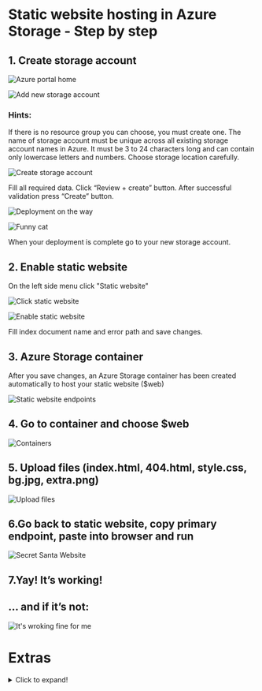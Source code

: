 # Static website hosting in Azure Storage - Step by step

## 1. Create storage account

![](screenshots/1portal_azure_home.png?raw=true "Azure portal home")

![](screenshots/p_a_sorage_accounts2.PNG?raw=true "Add new storage account")

### Hints:

If there is no resource group you can choose, you must create one.
The name of storage account must be unique across all existing storage account names in Azure. It must be 3 to 24 characters long and can contain only lowercase letters and numbers.
Choose storage location carefully.

![](screenshots/pa_create_sa3.PNG?raw=true "Create storage account")

Fill all required data. Click “Review + create” button.
After successful validation press “Create” button.

![](screenshots/deploymentunderway4.PNG?raw=true "Deployment on the way")

![](screenshots/did-i-hear-someone-say-deployment.jpg?raw=true "Funny cat")

When your deployment is complete go to your new storage account.

## 2. Enable static website

On the left side menu click "Static website"

![](screenshots/5gotostaticwebsite5.png?raw=true "Click static website")

![](screenshots/enablestaticwebsite6.PNG?raw=true "Enable static website")

Fill index document name and error path and save changes.

## 3. Azure Storage container

After you save changes, an Azure Storage container has been created automatically to host your static website ($web)

![](screenshots/containercreated7.PNG?raw=true "Static website endpoints")

## 4. Go to container and choose $web

![](screenshots/containerweb8.PNG?raw=true "Containers")

## 5. Upload files (index.html, 404.html, style.css, bg.jpg, extra.png)

![](screenshots/uploadfiles9.PNG?raw=true "Upload files")

## 6.Go back to static website, copy primary endpoint, paste into browser and run

![](screenshots/application.PNG?raw=true "Secret Santa Website")

## 7.Yay! It’s working!

## ... and if it’s not:

![](screenshots/workingforme.jpg?raw=true "It's wroking fine for me")

# Extras

<details>
  <summary>Click to expand!</summary>
	Add ability to upload an image and send it to the function

	## Steps
	Follow the steps above to create and upload the files from `extras` subfolder

</details>